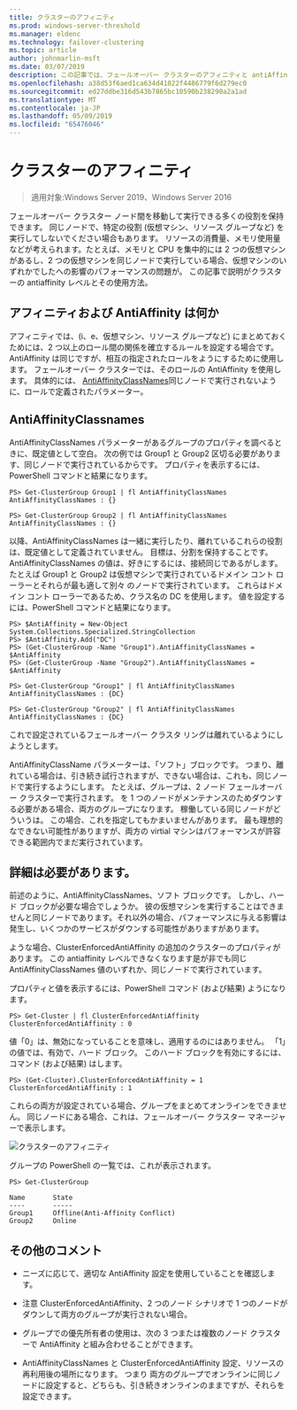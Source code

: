 ```yaml
---
title: クラスターのアフィニティ
ms.prod: windows-server-threshold
ms.manager: eldenc
ms.technology: failover-clustering
ms.topic: article
author: johnmarlin-msft
ms.date: 03/07/2019
description: この記事では、フェールオーバー クラスターのアフィニティと antiAffinity レベルを説明します。
ms.openlocfilehash: a38d53f6aed1ca634d41822f4486779f6d279ec0
ms.sourcegitcommit: ed27ddbe316d543b7865bc10590b238290a2a1ad
ms.translationtype: MT
ms.contentlocale: ja-JP
ms.lasthandoff: 05/09/2019
ms.locfileid: "65476046"
---
```

# <a name="cluster-affinity"></a>クラスターのアフィニティ

> 適用対象:Windows Server 2019、Windows Server 2016

フェールオーバー クラスター ノード間を移動して実行できる多くの役割を保持できます。  同じノードで、特定の役割 (仮想マシン、リソース グループなど) を実行してしないでください場合もあります。  リソースの消費量、メモリ使用量などが考えられます。たとえば、メモリと CPU を集中的には 2 つの仮想マシンがあるし、2 つの仮想マシンを同じノードで実行している場合、仮想マシンのいずれかでしたへの影響のパフォーマンスの問題が。  この記事で説明がクラスターの antiaffinity レベルとその使用方法。

## <a name="what-is-affinity-and-antiaffinity"></a>アフィニティおよび AntiAffinity は何か

アフィニティでは、(i、e、仮想マシン、リソース グループなど) にまとめておくためには、2 つ以上のロール間の関係を確立するルールを設定する場合です。  AntiAffinity は同じですが、相互の指定されたロールをようにするために使用します。  フェールオーバー クラスターでは、そのロールの AntiAffinity を使用します。  具体的には、 [AntiAffinityClassNames](https://docs.microsoft.com/previous-versions/windows/desktop/mscs/groups-antiaffinityclassnames)同じノードで実行されないように、ロールで定義されたパラメーター。  

## <a name="antiaffinityclassnames"></a>AntiAffinityClassnames

AntiAffinityClassNames パラメーターがあるグループのプロパティを調べるときに、既定値として空白。  次の例では Group1 と Group2 区切る必要があります、同じノードで実行されているからです。  プロパティを表示するには、PowerShell コマンドと結果になります。

    PS> Get-ClusterGroup Group1 | fl AntiAffinityClassNames
    AntiAffinityClassNames : {}

    PS> Get-ClusterGroup Group2 | fl AntiAffinityClassNames
    AntiAffinityClassNames : {}

以降、AntiAffinityClassNames は一緒に実行したり、離れているこれらの役割は、既定値として定義されていません。  目標は、分割を保持することです。  AntiAffinityClassNames の値は、好きにするには、接続同じであるがします。  たとえば Group1 と Group2 は仮想マシンで実行されているドメイン コント ローラーとそれらが最も適して別々 のノードで実行されています。  これらはドメイン コント ローラーであるため、クラス名の DC を使用します。  値を設定するには、PowerShell コマンドと結果になります。

    PS> $AntiAffinity = New-Object System.Collections.Specialized.StringCollection
    PS> $AntiAffinity.Add("DC")
    PS> (Get-ClusterGroup -Name "Group1").AntiAffinityClassNames = $AntiAffinity
    PS> (Get-ClusterGroup -Name "Group2").AntiAffinityClassNames = $AntiAffinity

    PS> Get-ClusterGroup "Group1" | fl AntiAffinityClassNames
    AntiAffinityClassNames : {DC}

    PS> Get-ClusterGroup "Group2" | fl AntiAffinityClassNames
    AntiAffinityClassNames : {DC}

これで設定されているフェールオーバー クラスタ リングは離れているようにしようとします。  

AntiAffinityClassName パラメーターは、「ソフト」ブロックです。  つまり、離れている場合は、引き続き試行されますが、できない場合は、これも、同じノードで実行するようにします。  たとえば、グループは、2 ノード フェールオーバー クラスターで実行されます。  を 1 つのノードがメンテナンスのためダウンする必要がある場合、両方のグループになります。 稼働している同じノードがどういうは。  この場合、これを指定してもかまいませんがあります。  最も理想的なできない可能性がありますが、両方の virtial マシンはパフォーマンスが許容できる範囲内でまだ実行されています。

## <a name="i-need-more"></a>詳細は必要があります。

前述のように、AntiAffinityClassNames、ソフト ブロックです。  しかし、ハード ブロックが必要な場合でしょうか。  彼の仮想マシンを実行することはできませんと同じノードであります。それ以外の場合、パフォーマンスに与える影響は発生し、いくつかのサービスがダウンする可能性がありますがあります。

ような場合、ClusterEnforcedAntiAffinity の追加のクラスターのプロパティがあります。  この antiaffinity レベルできなくなります是が非でも同じ AntiAffinityClassNames 値のいずれか、同じノードで実行されています。

プロパティと値を表示するには、PowerShell コマンド (および結果) ようになります。

    PS> Get-Cluster | fl ClusterEnforcedAntiAffinity
    ClusterEnforcedAntiAffinity : 0

値「0」は、無効になっていることを意味し、適用するのにはありません。  「1」の値では、有効で、ハード ブロック。  このハード ブロックを有効にするには、コマンド (および結果) はします。

    PS> (Get-Cluster).ClusterEnforcedAntiAffinity = 1
    ClusterEnforcedAntiAffinity : 1

これらの両方が設定されている場合、グループをまとめてオンラインをできません。  同じノードにある場合、これは、フェールオーバー クラスター マネージャーで表示します。

![クラスターのアフィニティ](media\Cluster-Affinity\Cluster-Affinity-1.png)

グループの PowerShell の一覧では、これが表示されます。

    PS> Get-ClusterGroup

    Name       State
    ----       -----
    Group1     Offline(Anti-Affinity Conflict)
    Group2     Online

## <a name="additional-comments"></a>その他のコメント

- ニーズに応じて、適切な AntiAffinity 設定を使用していることを確認します。
- 注意 ClusterEnforcedAntiAffinity、2 つのノード シナリオで 1 つのノードがダウンして両方のグループが実行されない場合。  

- グループでの優先所有者の使用は、次の 3 つまたは複数のノード クラスターで AntiAffinity と組み合わせることができます。
- AntiAffinityClassNames と ClusterEnforcedAntiAffinity 設定、リソースの再利用後の場所になります。 つまり 両方のグループでオンラインに同じノードに設定すると、どちらも、引き続きオンラインのままですが、それらを設定できます。



